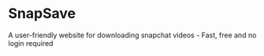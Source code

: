 # SnapSave
A user-friendly website for downloading snapchat videos - Fast, free and no login required
